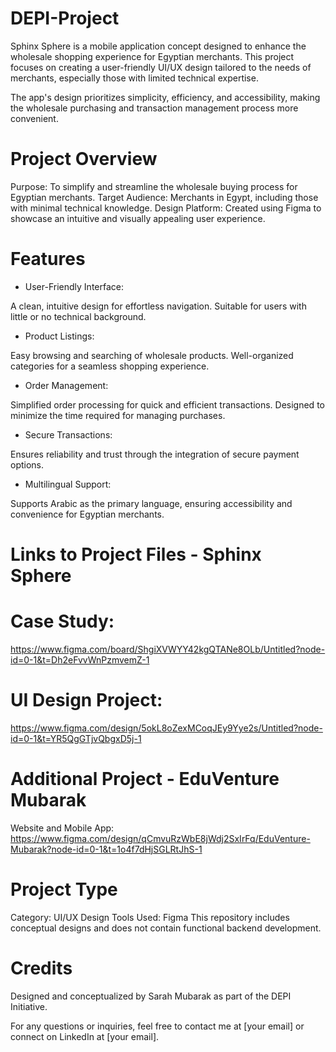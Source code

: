 # DEPI-Project
Sphinx Sphere is a mobile application concept designed to enhance the wholesale shopping experience for Egyptian merchants. This project focuses on creating a user-friendly UI/UX design tailored to the needs of merchants, especially those with limited technical expertise.

The app's design prioritizes simplicity, efficiency, and accessibility, making the wholesale purchasing and transaction management process more convenient.

# Project Overview

Purpose: To simplify and streamline the wholesale buying process for Egyptian merchants.
Target Audience: Merchants in Egypt, including those with minimal technical knowledge.
Design Platform: Created using Figma to showcase an intuitive and visually appealing user experience.

# Features

* User-Friendly Interface:

A clean, intuitive design for effortless navigation.
Suitable for users with little or no technical background.

* Product Listings:

Easy browsing and searching of wholesale products.
Well-organized categories for a seamless shopping experience.

* Order Management:

Simplified order processing for quick and efficient transactions.
Designed to minimize the time required for managing purchases.

* Secure Transactions:

Ensures reliability and trust through the integration of secure payment options.

* Multilingual Support:

Supports Arabic as the primary language, ensuring accessibility and convenience for Egyptian merchants.

# Links to Project Files - Sphinx Sphere

# Case Study:
https://www.figma.com/board/ShgiXVWYY42kgQTANe8OLb/Untitled?node-id=0-1&t=Dh2eFvvWnPzmvemZ-1
# UI Design Project: 
https://www.figma.com/design/5okL8oZexMCoqJEy9Yye2s/Untitled?node-id=0-1&t=YR5QgGTjvQbgxD5j-1

# Additional Project - EduVenture Mubarak
Website and Mobile App: 
https://www.figma.com/design/qCmvuRzWbE8jWdj2SxIrFq/EduVenture-Mubarak?node-id=0-1&t=1o4f7dHjSGLRtJhS-1

# Project Type
Category: UI/UX Design
Tools Used: Figma
This repository includes conceptual designs and does not contain functional backend development.

# Credits
Designed and conceptualized by Sarah Mubarak as part of the DEPI Initiative.

For any questions or inquiries, feel free to contact me at [your email] or connect on LinkedIn at [your email].
